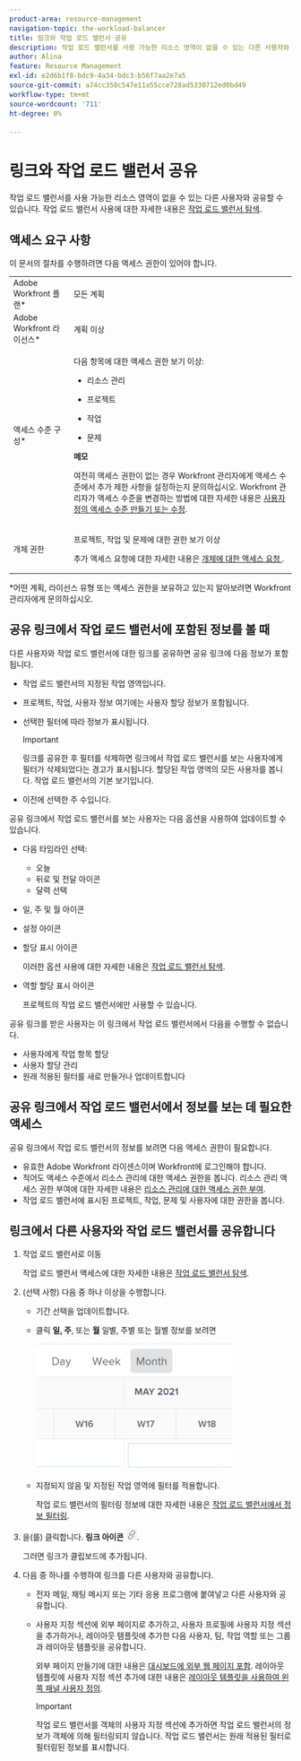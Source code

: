```yaml
---
product-area: resource-management
navigation-topic: the-workload-balancer
title: 링크와 작업 로드 밸런서 공유
description: 작업 로드 밸런서를 사용 가능한 리소스 영역이 없을 수 있는 다른 사용자와 공유할 수 있습니다. 작업 로드 밸런서 사용에 대한 자세한 내용은 작업 로드 밸런서 탐색 을 참조하십시오.
author: Alina
feature: Resource Management
exl-id: e2d6b1f8-bdc9-4a34-bdc3-b56f7aa2e7a5
source-git-commit: a74cc358c547e11a55cce728ad5330712ed0bd49
workflow-type: tm+mt
source-wordcount: '711'
ht-degree: 0%

---
```


# 링크와 작업 로드 밸런서 공유

작업 로드 밸런서를 사용 가능한 리소스 영역이 없을 수 있는 다른 사용자와 공유할 수 있습니다. 작업 로드 밸런서 사용에 대한 자세한 내용은 [작업 로드 밸런서 탐색](../../resource-mgmt/workload-balancer/navigate-the-workload-balancer.md).

## 액세스 요구 사항

이 문서의 절차를 수행하려면 다음 액세스 권한이 있어야 합니다.

<table style="table-layout:auto"> 
 <col> 
 <col> 
 <tbody> 
  <tr> 
   <td role="rowheader">Adobe Workfront 플랜*</td> 
   <td> <p>모든 계획</p> </td> 
  </tr> 
  <tr> 
   <td role="rowheader">Adobe Workfront 라이선스*</td> 
   <td> <p>계획 이상</p> </td> 
  </tr> 
  <tr> 
   <td role="rowheader">액세스 수준 구성*</td> 
   <td> <p>다음 항목에 대한 액세스 권한 보기 이상:</p> 
    <ul> 
     <li> <p>리소스 관리</p> </li> 
     <li> <p>프로젝트</p> </li> 
     <li> <p>작업</p> </li> 
     <li> <p>문제</p> </li> 
    </ul> <p><b>메모</b>

여전히 액세스 권한이 없는 경우 Workfront 관리자에게 액세스 수준에서 추가 제한 사항을 설정하는지 문의하십시오. Workfront 관리자가 액세스 수준을 변경하는 방법에 대한 자세한 내용은 <a href="../../administration-and-setup/add-users/configure-and-grant-access/create-modify-access-levels.md" class="MCXref xref">사용자 정의 액세스 수준 만들기 또는 수정</a>.</p> </td>
</tr> 
  <tr> 
   <td role="rowheader">개체 권한</td> 
   <td> <p>프로젝트, 작업 및 문제에 대한 권한 보기 이상 </p> <p>추가 액세스 요청에 대한 자세한 내용은 <a href="../../workfront-basics/grant-and-request-access-to-objects/request-access.md" class="MCXref xref">개체에 대한 액세스 요청 </a>.</p> </td> 
  </tr> 
 </tbody> 
</table>

&#42;어떤 계획, 라이선스 유형 또는 액세스 권한을 보유하고 있는지 알아보려면 Workfront 관리자에게 문의하십시오.

## 공유 링크에서 작업 로드 밸런서에 포함된 정보를 볼 때

다른 사용자와 작업 로드 밸런서에 대한 링크를 공유하면 공유 링크에 다음 정보가 포함됩니다.

* 작업 로드 밸런서의 지정된 작업 영역입니다.
* 프로젝트, 작업, 사용자 정보 여기에는 사용자 할당 정보가 포함됩니다.
* 선택한 필터에 따라 정보가 표시됩니다.

   >[!IMPORTANT]
   >
   >링크를 공유한 후 필터를 삭제하면 링크에서 작업 로드 밸런서를 보는 사용자에게 필터가 삭제되었다는 경고가 표시됩니다. 할당된 작업 영역의 모든 사용자를 봅니다. 작업 로드 밸런서의 기본 보기입니다.

* 이전에 선택한 주 수입니다.

공유 링크에서 작업 로드 밸런서를 보는 사용자는 다음 옵션을 사용하여 업데이트할 수 있습니다.

* 다음 타임라인 선택:

   * 오늘
   * 뒤로 및 전달 아이콘
   * 달력 선택

* 일, 주 및 월 아이콘
* 설정 아이콘
* 할당 표시 아이콘

   이러한 옵션 사용에 대한 자세한 내용은 [작업 로드 밸런서 탐색](../../resource-mgmt/workload-balancer/navigate-the-workload-balancer.md).

* 역할 할당 표시 아이콘

   프로젝트의 작업 로드 밸런서에만 사용할 수 있습니다.

공유 링크를 받은 사용자는 이 링크에서 작업 로드 밸런서에서 다음을 수행할 수 없습니다.

* 사용자에게 작업 항목 할당
* 사용자 할당 관리
* 원래 적용된 필터를 새로 만들거나 업데이트합니다

## 공유 링크에서 작업 로드 밸런서에서 정보를 보는 데 필요한 액세스

공유 링크에서 작업 로드 밸런서의 정보를 보려면 다음 액세스 권한이 필요합니다.

* 유효한 Adobe Workfront 라이센스이며 Workfront에 로그인해야 합니다.
* 적어도 액세스 수준에서 리소스 관리에 대한 액세스 권한을 봅니다. 리소스 관리 액세스 권한 부여에 대한 자세한 내용은 [리소스 관리에 대한 액세스 권한 부여](../../administration-and-setup/add-users/configure-and-grant-access/grant-access-resource-management.md).
* 작업 로드 밸런서에 표시된 프로젝트, 작업, 문제 및 사용자에 대한 권한을 봅니다.

## 링크에서 다른 사용자와 작업 로드 밸런서를 공유합니다

1. 작업 로드 밸런서로 이동

   작업 로드 밸런서 액세스에 대한 자세한 내용은 [작업 로드 밸런서 탐색](../../resource-mgmt/workload-balancer/navigate-the-workload-balancer.md).

1. (선택 사항) 다음 중 하나 이상을 수행합니다.

   * 기간 선택을 업데이트합니다.
   * 클릭 **일, 주**, 또는 **월** 일별, 주별 또는 월별 정보를 보려면

      ![](assets/month-icon-on-toolbar-selected-wb-350x226.png)

   * 지정되지 않음 및 지정된 작업 영역에 필터를 적용합니다.

      작업 로드 밸런서의 필터링 정보에 대한 자세한 내용은 [작업 로드 밸런서에서 정보 필터링](../../resource-mgmt/workload-balancer/filter-information-workload-balancer.md).

1. 을(를) 클릭합니다. **링크 아이콘** ![](assets/wb-shearable-link-icon-small.png).

   그러면 링크가 클립보드에 추가됩니다.

1. 다음 중 하나를 수행하여 링크를 다른 사용자와 공유합니다.

   * 전자 메일, 채팅 메시지 또는 기타 응용 프로그램에 붙여넣고 다른 사용자와 공유합니다.
   * 사용자 지정 섹션에 외부 페이지로 추가하고, 사용자 프로필에 사용자 지정 섹션을 추가하거나, 레이아웃 템플릿에 추가한 다음 사용자, 팀, 작업 역할 또는 그룹과 레이아웃 템플릿을 공유합니다.

      외부 페이지 만들기에 대한 내용은 [대시보드에 외부 웹 페이지 포함](../../reports-and-dashboards/dashboards/creating-and-managing-dashboards/embed-external-web-page-dashboard.md). 레이아웃 템플릿에 사용자 지정 섹션 추가에 대한 내용은 [레이아웃 템플릿을 사용하여 왼쪽 패널 사용자 정의](../../administration-and-setup/customize-workfront/use-layout-templates/customize-left-panel.md).

      >[!IMPORTANT]
      >
      >작업 로드 밸런서를 객체의 사용자 지정 섹션에 추가하면 작업 로드 밸런서의 정보가 객체에 의해 필터링되지 않습니다. 작업 로드 밸런서는 원래 적용된 필터로 필터링된 정보를 표시합니다.
